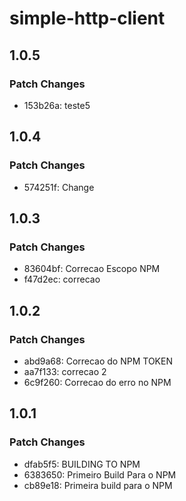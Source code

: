 # simple-http-client

## 1.0.5

### Patch Changes

- 153b26a: teste5

## 1.0.4

### Patch Changes

- 574251f: Change

## 1.0.3

### Patch Changes

- 83604bf: Correcao Escopo NPM
- f47d2ec: correcao

## 1.0.2

### Patch Changes

- abd9a68: Correcao do NPM TOKEN
- aa7f133: correcao 2
- 6c9f260: Correcao do erro no NPM

## 1.0.1

### Patch Changes

- dfab5f5: BUILDING TO NPM
- 6383650: Primeiro Build Para o NPM
- cb89e18: Primeira build para o NPM
